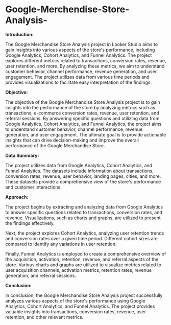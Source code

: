 # Google-Merchendise-Store-Analysis-
**Introduction:**

The Google Merchandise Store Analysis project in Looker Studio aims to gain insights into various aspects of the store's performance, including Google Analytics, Cohort Analytics, and Funnel Analytics. The project explores different metrics related to transactions, conversion rates, revenue, user retention, and more. By analyzing these metrics, we aim to understand customer behavior, channel performance, revenue generation, and user engagement. The project utilizes data from various time periods and provides visualizations to facilitate easy interpretation of the findings.

**Objective:**

The objective of the Google Merchandise Store Analysis project is to gain insights into the performance of the store by analyzing metrics such as transactions, e-commerce conversion rates, revenue, user retention, and referral sessions. By answering specific questions and utilizing data from Google Analytics, Cohort Analytics, and Funnel Analytics, the project aims to understand customer behavior, channel performance, revenue generation, and user engagement. The ultimate goal is to provide actionable insights that can drive decision-making and improve the overall performance of the Google Merchandise Store.

**Data Summary:**

The project utilizes data from Google Analytics, Cohort Analytics, and Funnel Analytics. The datasets include information about transactions, conversion rates, revenue, user behavior, landing pages, cities, and more. These datasets provide a comprehensive view of the store's performance and customer interactions.

**Approach:**

The project begins by extracting and analyzing data from Google Analytics to answer specific questions related to transactions, conversion rates, and revenue. Visualizations, such as charts and graphs, are utilized to present the findings effectively.

Next, the project explores Cohort Analytics, analyzing user retention trends and conversion rates over a given time period. Different cohort sizes are compared to identify any variations in user retention.

Finally, Funnel Analytics is employed to create a comprehensive overview of the acquisition, activation, retention, revenue, and referral aspects of the store. Various charts and graphs are utilized to visualize metrics related to user acquisition channels, activation metrics, retention rates, revenue generation, and referral sessions.

**Conclusion:**

In conclusion, the Google Merchandise Store Analysis project successfully analyzes various aspects of the store's performance using Google Analytics, Cohort Analytics, and Funnel Analytics. The project provides valuable insights into transactions, conversion rates, revenue, user retention, and other relevant metrics.
